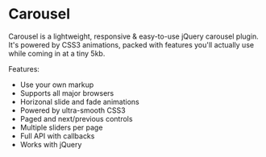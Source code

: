 Carousel
========

Carousel is a lightweight, responsive & easy-to-use jQuery carousel plugin. It's powered by CSS3 animations, packed with features you'll actually use while coming in at a tiny 5kb.

Features:
- Use your own markup
- Supports all major browsers
- Horizonal slide and fade animations
- Powered by ultra-smooth CSS3
- Paged and next/previous controls
- Multiple sliders per page
- Full API with callbacks
- Works with jQuery
